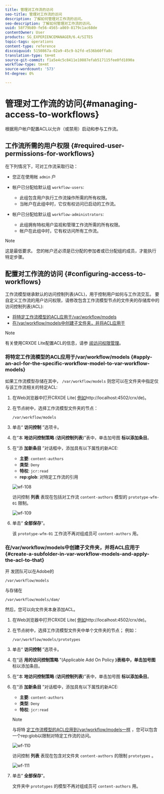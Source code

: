 ```yaml
---
title: 管理对工作流的访问
seo-title: 管理对工作流的访问
description: 了解如何管理对工作流的访问。
seo-description: 了解如何管理对工作流的访问。
uuid: 58f79b89-fe56-4565-a869-8179c1ac68de
contentOwner: User
products: SG_EXPERIENCEMANAGER/6.4/SITES
topic-tags: operations
content-type: reference
discoiquuid: 5150867a-02a9-45c9-b2fd-e536b60ffa8c
translation-type: tm+mt
source-git-commit: f1a5e4c5c8411e10887efab517115fee0fd1890a
workflow-type: tm+mt
source-wordcount: '573'
ht-degree: 0%

---
```



# 管理对工作流的访问{#managing-access-to-workflows}

根据用户帐户配置ACL以允许（或禁用）启动和参与工作流。

## 工作流所需的用户权限 {#required-user-permissions-for-workflows}

在下列情况下，可对工作流采取行动：

* 您正在使用帐 `admin` 户
* 帐户已分配给默认组 `workflow-users`:

   * 此组包含用户执行工作流操作所需的所有权限。
   * 当帐户在此组中时，它仅有权访问已启动的工作流。

* 帐户已分配给默认组 `workflow-administrators`:

   * 此组拥有特权用户监视和管理工作流所需的所有权限。
   * 帐户在此组中时，它有权访问所有工作流。

>[!NOTE]
>
>这是最低要求。 您的帐户还必须是已分配的参加者或已分配组的成员，才能执行特定步骤。

## 配置对工作流的访问 {#configuring-access-to-workflows}

工作流模型继承默认的访问控制列表(ACL)，用于控制用户如何与工作流交互。 要自定义工作流的用户访问权限，请修改包含工作流模型节点的文件夹的存储库中的访问控制列表(ACL):

* [将特定工作流模型的ACL应用于/var/workflow/models](/help/sites-administering/workflows-managing.md#apply-an-acl-for-the-specific-workflow-model-to-var-workflow-models)
* [在/var/workflow/models中创建子文件夹，并将ACL应用于](/help/sites-administering/workflows-managing.md#create-a-subfolder-in-var-workflow-models-and-apply-the-acl-to-that)

>[!NOTE]
>
>有关使用CRXDE Lite配置ACL的信息，请参 [阅访问权限管理](/help/sites-administering/user-group-ac-admin.md#access-right-management)。

### 将特定工作流模型的ACL应用于/var/workflow/models {#apply-an-acl-for-the-specific-workflow-model-to-var-workflow-models}

如果工作流模型存储在其中， `/var/workflow/models` 则您可以在文件夹中指定仅与该工作流相关的特定ACL:

1. 在Web浏览器中打开CRXDE Lite( [例如](http://localhost:4502/crx/de)http://localhost:4502/crx/de)。
1. 在节点树中，选择工作流模型文件夹的节点：

   `/var/workflow/models`

1. 单击“ **访问控制** ”选项卡。
1. 在“本 **地访问控制策略** (**访问控制列表**)”表中，单击加号图 **标以添加条目**。
1. 在“添 **加新条目** ”对话框中，添加具有以下属性的新ACE:

   * **主要**: `content-authors`
   * **类型**: `Deny`
   * **特权**: `jcr:read`
   * **rep:glob**: 对特定工作流的引用

   ![wf-108](assets/wf-108.png)

   访问控制 **列表** 表现在包括对工作流 `content-authors` 模型的 `prototype-wfm-01` 限制。

   ![wf-109](assets/wf-109.png)

1. 单击“ **全部保存**”。

   该 `prototype-wfm-01` 工作流不再对组成员可 `content-authors` 用。

### 在/var/workflow/models中创建子文件夹，并将ACL应用于 {#create-a-subfolder-in-var-workflow-models-and-apply-the-acl-to-that}

开 [](/help/sites-developing/workflows-models.md#creating-a-new-workflow) 发团队可以在Adobe的

`/var/workflow/models`

与存储在

`/var/workflow/models/dam/`

然后，您可以向文件夹本身添加ACL。

1. 在Web浏览器中打开CRXDE Lite( [例如](http://localhost:4502/crx/de)http://localhost:4502/crx/de)。
1. 在节点树中，选择工作流模型文件夹中单个文件夹的节点； 例如：

   `/var/workflow/models/prototypes`

1. 单击“ **访问控制** ”选项卡。
1. 在“适 **用的访问控制策略** ”(Applicable Add On Policy **)表格中，单击加号图** 标以添加条目。
1. 在“本 **地访问控制策略** (**访问控制列表**)”表中，单击加号图 **标以添加条目**。
1. 在“添 **加新条目** ”对话框中，添加具有以下属性的新ACE:

   * **主要**: `content-authors`
   * **类型**: `Deny`
   * **特权**: `jcr:read`

   >[!NOTE]
   >
   >与将特 [定工作流模型的ACL应用到/var/workflow/models一样](/help/sites-administering/workflows-managing.md#apply-an-acl-for-the-specific-workflow-model-to-var-workflow-models) ，您可以包含一个rep:glob以限制对特定工作流的访问。

   ![wf-110](assets/wf-110.png)

   访问控制 **列表** 表现在包含对文件夹 `content-authors` 的限制 `prototypes` 。

   ![wf-111](assets/wf-111.png)

1. 单击“ **全部保存**”。

   文件夹中 `prototypes` 的模型不再对组成员可 `content-authors` 用。

